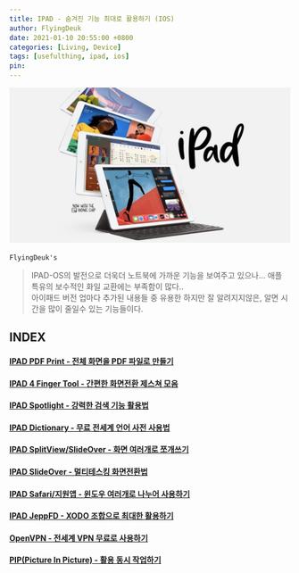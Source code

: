 ```yaml
---
title: IPAD - 숨겨진 기능 최대로 활용하기 (IOS)
author: FlyingDeuk
date: 2021-01-10 20:55:00 +0800
categories: [Living, Device]
tags: [usefulthing, ipad, ios]
pin:
---
```

![ipad](/img/living/ipad/ipad.jpg)

`FlyingDeuk's`
> IPAD-OS의 발전으로 더욱더 노트북에 가까운 기능을 보여주고 있으나... 애플 특유의 보수적인 화일 교환에는 부족함이 많다.. <br>
아이패드 버전 업마다 추가된 내용들 중 유용한 하지만 잘 알려지지않은, 알면 시간을 많이 줄일수 있는 기능들이다. <br>

## INDEX

#### [IPAD PDF Print - 전체 화면을 PDF 파일로 만들기](/posts/IpadPdf/)

#### [IPAD 4 Finger Tool - 간편한 화면전환 제스쳐 모음](/posts/Ipad4fing/)

#### [IPAD Spotlight - 강력한 검색 기능 활용법](/posts/IpadSpot/)

#### [IPAD Dictionary - 무료 전세계 언어 사전 사용법](/posts/IpadDict/)

#### [IPAD SplitView/SlideOver - 화면 여러개로 쪼개쓰기](/posts/IpadView/)

#### [IPAD SlideOver - 멀티테스킹 화면전환법](/posts/slideover/)

#### [IPAD Safari/지원앱 - 윈도우 여러개로 나누어 사용하기](/posts/window/)

#### [IPAD JeppFD - XODO 조합으로 최대한 활용하기](/posts/JeppFD/)


#### [OpenVPN - 전세계 VPN 무료로 사용하기](/posts/UsingVPN/)

#### [PIP(Picture In Picture) - 활용 동시 작업하기](/posts/PIP/)
